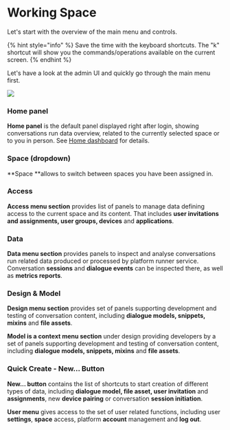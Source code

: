# Working Space

Let's start with the overview of the main menu and controls.&#x20;

{% hint style="info" %}
Save the time with the keyboard shortcuts. The "k" shortcut will show you the commands/operations available on the current screen.
{% endhint %}

Let's have a look at the admin UI and quickly go through the main menu first.

![](<../../.gitbook/assets/image (41).png>)

### Home panel <a href="home-panel" id="home-panel"></a>

**Home panel** is the default panel displayed right after login, showing conversations run data overview, related to the currently selected space or to you in person. See [Home dashboard](https://app.flowstorm.ai/#!/space) for details.

### Space (dropdown) <a href="space" id="space"></a>

**Space **allows to switch between spaces you have been assigned in.

### Access  <a href="access" id="access"></a>

**Access menu section** provides list of panels to manage data defining access to the current space and its content. That includes **user invitations and assignments, user groups, devices** and **applications**.

### Data  <a href="data" id="data"></a>

**Data menu section** provides panels to inspect and analyse conversations run related data produced or processed by platform runner service. Conversation **sessions** and **dialogue events** can be inspected there, as well as **metrics reports**.

### Design & Model  <a href="design-26-model" id="design-26-model"></a>

**Design menu section** provides set of panels supporting development and testing of conversation content, including **dialogue models, snippets, mixins** and **file assets**.

**Model is a context menu section** under design providing developers by a set of panels supporting development and testing of conversation content, including **dialogue models, snippets, mixins** and **file assets**.

### Quick Create - New... Button  <a href="quick-create---new-button" id="quick-create---new-button"></a>

**New... button** contains the list of shortcuts to start creation of different types of data, including **dialogue model, file asset, user invitation** and **assignments**, new **device pairing** or conversation **session initiation**.

**User menu** gives access to the set of user related functions, including user **settings**, **space** access, platform **account** management and **log out**.

